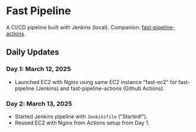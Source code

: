 # Fast Pipeline
A CI/CD pipeline built with Jenkins (local). Companion: [fast-pipeline-actions](https://github.com/yourusername/fast-pipeline-actions).

## Daily Updates
### Day 1: March 12, 2025
- Launched EC2 with Nginx using same EC2 instance "fast-ec2" for fast-pipeline (Jenkins) and fast-pipeline-actions (Github Actions).
### Day 2: March 13, 2025
- Started Jenkins pipeline with `Jenkinsfile` ("Started!").
- Reused EC2 with Nginx from Actions setup from Day 1.
